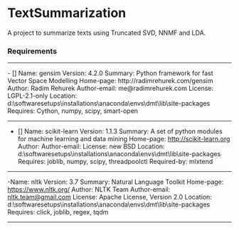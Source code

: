 # TextSummarization

A project to summarize texts using Truncated SVD, NNMF and LDA.

### Requirements


--------------------
<Requirements>
 - [] Name: gensim
Version: 4.2.0
Summary: Python framework for fast Vector Space Modelling
Home-page: http://radimrehurek.com/gensim
Author: Radim Rehurek
Author-email: me@radimrehurek.com
License: LGPL-2.1-only
Location: d:\softwaresetups\installations\anaconda\envs\dmt\lib\site-packages
Requires: Cython, numpy, scipy, smart-open
 

--------------------
 - [] Name: scikit-learn
Version: 1.1.3
Summary: A set of python modules for machine learning and data mining
Home-page: http://scikit-learn.org
Author:
Author-email:
License: new BSD
Location: d:\softwaresetups\installations\anaconda\envs\dmt\lib\site-packages
Requires: joblib, numpy, scipy, threadpoolctl
Required-by: mlxtend
 

--------------------
  -Name: nltk
Version: 3.7
Summary: Natural Language Toolkit
Home-page: https://www.nltk.org/
Author: NLTK Team
Author-email: nltk.team@gmail.com
License: Apache License, Version 2.0
Location: d:\softwaresetups\installations\anaconda\envs\dmt\lib\site-packages
Requires: click, joblib, regex, tqdm

  
  <Requirements/>

----------------------
